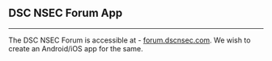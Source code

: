 ## DSC NSEC Forum App
------------
The DSC NSEC Forum is accessible at - [forum.dscnsec.com](https://forum.dscnsec.com). We wish to create an Android/iOS app for the same. 
